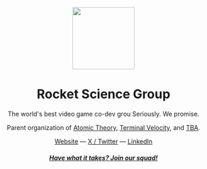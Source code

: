 <p align="center">
<img src="https://github.com/rocketsciencegg/.github/blob/main/profile/github-onepiece.png" height="140">
</p>

<h1 align="center">
Rocket Science Group
</h1>
<p align="center">
The world's best video game co-dev grou  Seriously. We promise.
</p>

<p align="center">
Parent organization of <a href="https://www.atomictheory.gg">Atomic Theory</a>, <a href="https://www.terminalvelocity.gg">Terminal Velocity</a>, and <a href="">TBA</a>.
</p>

<div align="center">
  <a href="https://rocketscience.gg">Website</a> —
  <a href="https://www.x.com/rocketsciencegg">X / Twitter</a> —
  <a href="https://www.linkedin.com/company/rocketsciencegg">LinkedIn</a>
</div>
<h4 align="center">
<a href="https://rocketscience.gg/careers"><i>Have what it takes? Join our squad!</i></a>
</h4>
